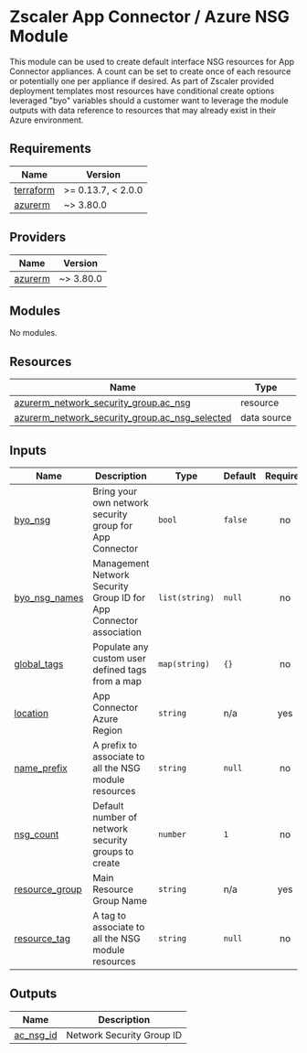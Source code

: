 # Zscaler App Connector / Azure NSG Module

This module can be used to create default interface NSG resources for App Connector appliances. A count can be set to create once of each resource or potentially one per appliance if desired. As part of Zscaler provided deployment templates most resources have conditional create options leveraged "byo" variables should a customer want to leverage the module outputs with data reference to resources that may already exist in their Azure environment.

<!-- BEGINNING OF PRE-COMMIT-TERRAFORM DOCS HOOK -->
## Requirements

| Name | Version |
|------|---------|
| <a name="requirement_terraform"></a> [terraform](#requirement\_terraform) | >= 0.13.7, < 2.0.0 |
| <a name="requirement_azurerm"></a> [azurerm](#requirement\_azurerm) | ~> 3.80.0 |

## Providers

| Name | Version |
|------|---------|
| <a name="provider_azurerm"></a> [azurerm](#provider\_azurerm) | ~> 3.80.0 |

## Modules

No modules.

## Resources

| Name | Type |
|------|------|
| [azurerm_network_security_group.ac_nsg](https://registry.terraform.io/providers/hashicorp/azurerm/latest/docs/resources/network_security_group) | resource |
| [azurerm_network_security_group.ac_nsg_selected](https://registry.terraform.io/providers/hashicorp/azurerm/latest/docs/data-sources/network_security_group) | data source |

## Inputs

| Name | Description | Type | Default | Required |
|------|-------------|------|---------|:--------:|
| <a name="input_byo_nsg"></a> [byo\_nsg](#input\_byo\_nsg) | Bring your own network security group for App Connector | `bool` | `false` | no |
| <a name="input_byo_nsg_names"></a> [byo\_nsg\_names](#input\_byo\_nsg\_names) | Management Network Security Group ID for App Connector association | `list(string)` | `null` | no |
| <a name="input_global_tags"></a> [global\_tags](#input\_global\_tags) | Populate any custom user defined tags from a map | `map(string)` | `{}` | no |
| <a name="input_location"></a> [location](#input\_location) | App Connector Azure Region | `string` | n/a | yes |
| <a name="input_name_prefix"></a> [name\_prefix](#input\_name\_prefix) | A prefix to associate to all the NSG module resources | `string` | `null` | no |
| <a name="input_nsg_count"></a> [nsg\_count](#input\_nsg\_count) | Default number of network security groups to create | `number` | `1` | no |
| <a name="input_resource_group"></a> [resource\_group](#input\_resource\_group) | Main Resource Group Name | `string` | n/a | yes |
| <a name="input_resource_tag"></a> [resource\_tag](#input\_resource\_tag) | A tag to associate to all the NSG module resources | `string` | `null` | no |

## Outputs

| Name | Description |
|------|-------------|
| <a name="output_ac_nsg_id"></a> [ac\_nsg\_id](#output\_ac\_nsg\_id) | Network Security Group ID |
<!-- END OF PRE-COMMIT-TERRAFORM DOCS HOOK -->
